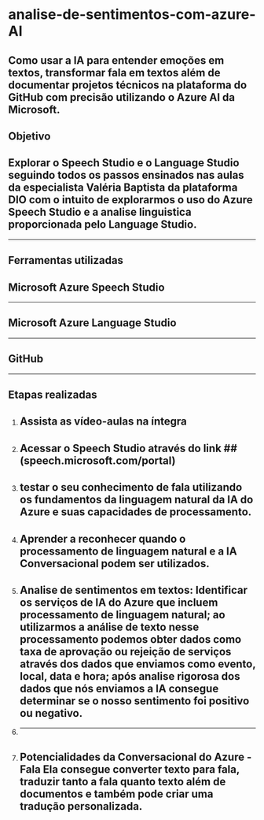 # analise-de-sentimentos-com-azure-AI
Como usar a IA para entender emoções em textos, transformar fala em textos além de documentar projetos técnicos na plataforma do GitHub com precisão utilizando o Azure AI da Microsoft.
---
**Objetivo**
---
## Explorar o Speech Studio e o Language Studio seguindo todos os passos ensinados nas aulas da especialista Valéria Baptista da plataforma DIO com o intuito de explorarmos o uso do Azure Speech Studio e a analise linguistica proporcionada pelo Language Studio. ##
---
**Ferramentas utilizadas**
---
## Microsoft Azure Speech Studio ##
---
## Microsoft Azure Language Studio ##
---
## GitHub ##
---
**Etapas realizadas**
---
1. ## Assista as vídeo-aulas na íntegra ##
2. ## Acessar o Speech Studio através do link ## (speech.microsoft.com/portal)
3. ## testar o seu conhecimento de fala utilizando os fundamentos da linguagem natural da IA do Azure e suas capacidades de processamento. ##
4. ## Aprender a reconhecer quando o processamento de linguagem natural e a IA Conversacional podem ser utilizados. ##
5. ## Analise de sentimentos em textos: Identificar os serviços de IA do Azure que incluem processamento de linguagem natural; ao utilizarmos a análise de texto nesse processamento podemos obter dados como taxa de aprovação ou rejeição de serviços através dos dados que enviamos como evento, local, data e hora; após analise rigorosa dos dados que nós enviamos a IA consegue determinar se o nosso sentimento foi positivo ou negativo. ##
6. ---
7. ## Potencialidades da Conversacional do Azure - Fala Ela consegue converter texto para fala, traduzir tanto a fala quanto texto além de documentos e também pode criar uma tradução personalizada. ##
   
